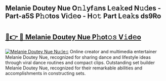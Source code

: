 ## Melanie Doutey Nue O𝚗𝚕yf𝚊ns L𝚎a𝚔ed N𝚞𝚍es - Part-a5S P𝚑𝚘tos Vi𝚍𝚎o - H𝚘𝚝 Part L𝚎a𝚔s ds9Ro

# <h2><a href="http://kf36cgc.oniu.top/?m=Melanie+Doutey+Nue">🔗👉 🔴 Melanie Doutey Nue P𝚑ot𝚘𝚜 V𝚒d𝚎o</a></h2>

[![Melanie Doutey Nue Nu𝚍e𝚜](https://i.imgur.com/0qMVB7G.gif)](http://kf36cgc.oniu.top/?m=Melanie+Doutey+Nue)
Online creator and multimedia entertainer Melanie Doutey Nue, recognized for sharing dance and lifestyle ideas through viral dance routines and compact clips. Outstanding set builder Melanie Doutey Nue, recognized for their remarkable abilities and accomplishments in constructing sets.  
